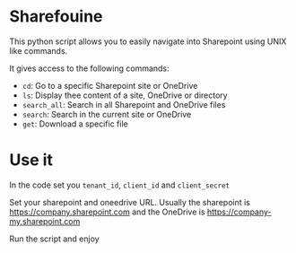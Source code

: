 # Sharefouine

This python script allows you to easily navigate into Sharepoint using UNIX like commands.

It gives access to the following commands:

- `cd`: Go to a specific Sharepoint site or OneDrive
- `ls`: Display thee content of a site, OneDrive or directory
- `search_all`: Search in all Sharepoint and OneDrive files
- `search`: Search in the current site or OneDrive
- `get`: Download a specific file

# Use it
In the code set you `tenant_id`, `client_id` and `client_secret`

Set your sharepoint and oneedrive URL. Usually the sharepoint is https://company.sharepoint.com and the OneDrive is https://company-my.sharepoint.com

Run the script and enjoy